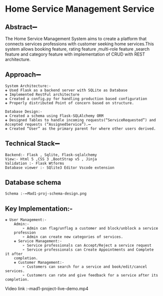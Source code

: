# Home Service Management Service

## Abstract➖

The Home Service Management System aims to create a platform that connects services
professions with customer seeking home services.This system allows booking feature,
rating feature ,multi-role feature ,search feature and category feature with implementation
of CRUD with REST architecture.

## Approach➖

    System Architecture:-
    ❖ Used Flask as a backend server with SQLite as Database
    ❖ Implemented RestFul architecture
    ❖ Created a config.py for handling production based configuration
    ❖ Properly distributed Point of concern based on structure.

    Database Design:-
    ❖ Created a schema using Flask-SQLAlchemy ORM
    ❖ Designed Tables to handle incoming requests(“ServiceRequested”) and
    Accepted requests (“AssignedService”).➖
    ❖ Created “User” as the primary parent for where other users derived.

## Technical Stack➖
    Backend:- Flask , Sqlite, Flask-sqlalchemy
    View:- Html 5 ,CSS 3 ,BootStrap v5 , Jinja
    Validation :- Flask Wtforms
    Database viewer :- SQlite3 Editor Vscode extension
## Database schema
    Schema :-➖Mad1-proj-schema-design.png

## Key Implementation:-
    ❖ User Management:-
        Admin:-
            ➢ Admin can flag/unflag a customer and block/unblock a service
        profession
            ➢ Admin can create new categories of services.
        ❖ Service Management:-
            ➢ Service professionals can Accept/Reject a service request
            ➢ Service professionals can Create Appointments and Complete it after
        completion.
        ❖ Customer Management:-
            ➢ Customers can search for a service and book/edit/cancel services.
            ➢ Customers can rate and give feedback for a service after its completion.
Video link :-mad1-project-live-demo.mp4
